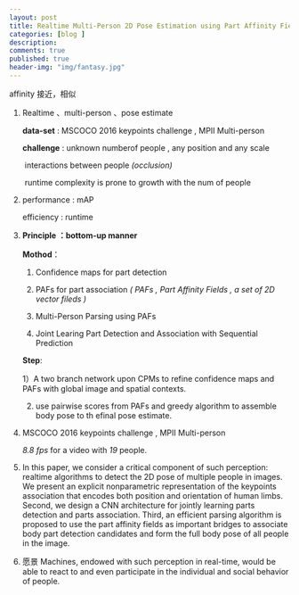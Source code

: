 ```yaml
---
layout: post
title: Realtime Multi-Person 2D Pose Estimation using Part Affinity Fields
categories: [blog ]
description:
comments: true
published: true
header-img: "img/fantasy.jpg"
---
```


affinity  接近，相似

1. Realtime 、multi-person 、pose estimate

   **data-set** : MSCOCO 2016 keypoints challenge , MPII Multi-person

   **challenge** : unknown numberof people , any position and any scale

   ​		      interactions between people *(occlusion)*

   ​		      runtime complexity is prone to growth with the num of people

2. performance : mAP

   efficiency : runtime

3. **Principle ：bottom-up manner**

   **Mothod**：

   1) Confidence maps for part detection

   2) PAFs for part association *( PAFs , Part Affinity Fields , a set of 2D vector fileds )*

   3) Multi-Person Parsing using PAFs

   4) Joint Learing Part Detection and Association with Sequential Prediction

   **Step**:

   1）A two branch network upon CPMs to refine confidence maps and PAFs with global image and spatial contexts.

   2) use pairwise scores from PAFs and greedy algorithm to assemble body pose to th efinal pose estimate.

4. MSCOCO 2016 keypoints challenge , MPII Multi-person

   *8.8 fps* for a video with *19* people.

5. In this paper, we consider a critical component of such perception: realtime algorithms to detect the 2D pose of multiple people in images. We present an explicit nonparametric representation of the keypoints association that encodes both position and orientation of human limbs. Second, we design a CNN architecture for jointly learning parts detection and parts association. Third, an efficient parsing
   algorithm is proposed to use the part affinity fields as important bridges to associate body part detection candidates and form the full body pose of all people in the image.

6. 愿景 Machines, endowed with such perception in real-time, would be able to react to and even participate in the individual and social behavior of people.
